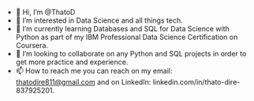 - 👋 Hi, I’m @ThatoD
- 👀 I’m interested in Data Science and all things tech.
- 🌱 I’m currently learning Databases and SQL for Data Science with Python as part of my IBM Professional Data Science Certification on Coursera.
- 💞️ I’m looking to collaborate on any Python and SQL projects in order to get more practice and experience.
- 📫 How to reach me you can reach on my email: thatodire811@gmail.com and on LinkedIn: linkedin.com/in/thato-dire-837925201.

<!---
ThatoD/ThatoD is a ✨ special ✨ repository because its `README.md` (this file) appears on your GitHub profile.
You can click the Preview link to take a look at your changes.
--->
